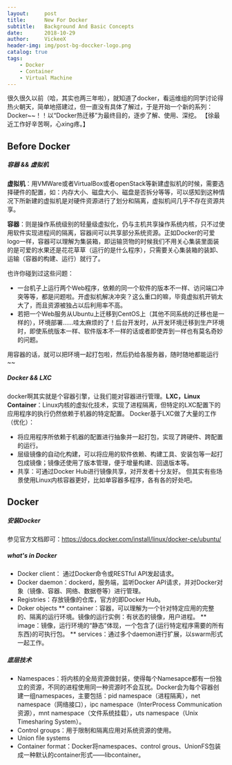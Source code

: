 ```yaml
---
layout:     post
title:      New For Docker
subtitle:   Background And Basic Concepts
date:       2018-10-29
author:     VickeeX
header-img: img/post-bg-doccker-logo.png
catalog: true
tags:
    - Docker
    - Container
    - Virtual Machine
---
```


很久很久以前（哈，其实也两三年啦），就知道了docker，看运维组的同学讨论得热火朝天，简单地搭建过，但一直没有具体了解过，于是开始一个新的系列：Docker~~！！以“Docker热迁移”为最终目的，逐步了解、使用、深挖。
【徐最近工作好辛苦啊，心xing疼。】

## Before Docker
##### 容器 && 虚拟机
**虚拟机**：用VMWare或者VirtualBox或者openStack等新建虚拟机的时候，需要选择硬件的配置，如：内存大小、磁盘大小、磁盘是否拆分等等，可以感知到这种情况下所新建的虚拟机是对硬件资源进行了划分和隔离，虚拟机间几乎不存在资源共享。

**容器**：则是操作系统级别的轻量级虚拟化，仍与主机共享操作系统内核，只不过使用软件实现进程间的隔离，容器间可以共享部分系统资源。正如Docker的可爱logo一样，容器可以理解为集装箱，即运输货物的时候我们不用关心集装里面装的是可爱的水果还是花花草草（运行的是什么程序），只需要关心集装箱的装卸、运输（容器的构建、运行）就行了。

也许你碰到过这些问题：
* 一台机子上运行两个Web程序，依赖的同一个软件的版本不一样、访问端口冲突等等，都是问题啦。开虚拟机解决冲突？这么重口的嘛<naive>，毕竟虚拟机开销太大了，而且资源被独占以后利用率不高。
* 若把一个Web服务从Ubuntu上迁移到CentOS上（其他不同系统的迁移也是一样的），环境部署......哇太麻烦的了！后台开发时，从开发环境迁移到生产环境时，即使系统版本一样、软件版本不一样的话或者即使弄到一样也有莫名奇妙的问题。

用容器的话，就可以把环境一起打包啦，然后扔给各服务器，随时随地都能运行~~

##### Docker && LXC
docker啊其实就是个容器引擎，让我们能对容器进行管理。**LXC，Linux Container**：Linux内核的虚拟化技术，实现了进程隔离，但特定的LXC配置下的应用程序的执行仍然依赖于机器的特定配置。
Docker基于LXC做了大量的工作（优化）：
* 将应用程序所依赖于机器的配置进行抽象并一起打包，实现了跨硬件、跨配置的运行。
* 层级镜像的自动化构建，可以将应用的软件依赖、构建工具、安装包等一起打包成镜像；镜像还使用了版本管理，便于增量构建、回退版本等。
* 共享：可通过Docker Hub进行镜像共享，对开发者十分友好。
但其实有些场景使用Linux内核容器更好，比如单容器多程序，各有各的好处吧。

## Docker
##### 安装Docker
参见官方文档即可：https://docs.docker.com/install/linux/docker-ce/ubuntu/

##### what's in Docker
* Docker client： 通过Docker命令或RESTful API发起请求。
* Docker daemon：dockerd，服务端，监听Docker API请求，并对Docker对象（镜像、容器、网络、数据卷等）进行管理。
* Registries：存放镜像的仓库，官方的即Docker Hub。
* Doker objects
   ** container：容器，可以理解为一个针对特定应用的完整的、隔离的运行环境。镜像的运行实例：有状态的镜像，用户进程。
  ** image：镜像，运行环境的“静态”体现，一个包含了{运行特定程序需要的所有东西}的可执行包。
  ** services：通过多个daemon进行扩展，以swarm形式一起工作。

##### 底层技术
* Namespaces：将内核的全局资源做封装，使得每个Namesapce都有一份独立的资源，不同的进程使用同一种资源时不会互扰。Docker会为每个容器创建一组namespaces，主要包括：pid namespace（进程隔离），net namespace（网络接口），ipc namespace（InterProcess Communication资源），mnt namespace（文件系统挂载），uts namespace（Unix Timesharing System）。
* Control groups：用于限制和隔离应用对系统资源的使用。
* Union file systems
* Container format：Docker将namespaces、control grous、UnionFS包装成一种默认的container形式——libcontainer。
